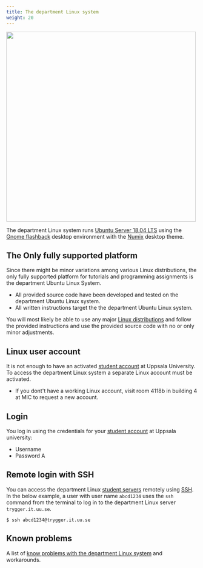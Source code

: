 ```yaml
---
title: The department Linux system
weight: 20
---
```


<img src="/images/prerequisites/linux/workstation.jpg" style="width: 500px;" />

The department Linux system runs [Ubuntu Server 18.04 LTS][18-04-lts] using the
[Gnome flashback][gnome-flashback] desktop environment with the
[Numix][numix] desktop theme.


[18-04-lts]: http://releases.ubuntu.com/18.04/
[gnome-flashback]: https://linuxconfig.org/ubuntu-20-04-gnome-flashback-desktop-installation
[numix]: https://numixproject.github.io/

## The Only fully supported platform

Since there might be minor variations among various Linux distributions, the
only fully supported platform for tutorials and programming assignments is the department
Ubuntu Linux System. 

- All provided source code have been developed and 
  tested on the department Ubuntu Linux system.
- All written instructions target the 
  the department Ubuntu Linux system.

You will most likely be able to use any
major [Linux distributions][linux-distributions] and follow the provided
instructions and use the provided source code with no or only minor adjustments.

[linux-distributions]: https://en.wikipedia.org/wiki/Linux_distribution


## Linux user account 

It is not enough to have an activated [student account][student-account] at
Uppsala University. To access the department Linux system a separate Linux
account must be activated.

- If you dont't have a working Linux account, visit room 4118b in building 4 at MIC to request a new account.

## Login

You log in using the credentials for your [student account][student-account] at Uppsala university:

[student-account]: https://konto.weblogin.uu.se/index-en.html

<!-- lhttp://www.uu.se/en/students/it-for-students/computer-network-for-students -->


- Username
- Password A

## Remote login with SSH

You can access the department Linux [student servers][linux-hosts] remotely
using [SSH][ssh-wp]. In the below example, a user with user name `abcd1234` uses
the `ssh` command from the terminal to log in to the department Linux server
`trygger.it.uu.se`.


[linux-hosts]: http://www.it.uu.se/datordrift/maskinpark/linux

[ssh-wp]: https://en.wikipedia.org/wiki/SSH_(Secure_Shell)

``` shell
$ ssh abcd1234@trygger.it.uu.se
```

## Known problems

A list of [know problems with the department Linux system](http://www.it.uu.se/datordrift/faq/thinlinc) and workarounds.

